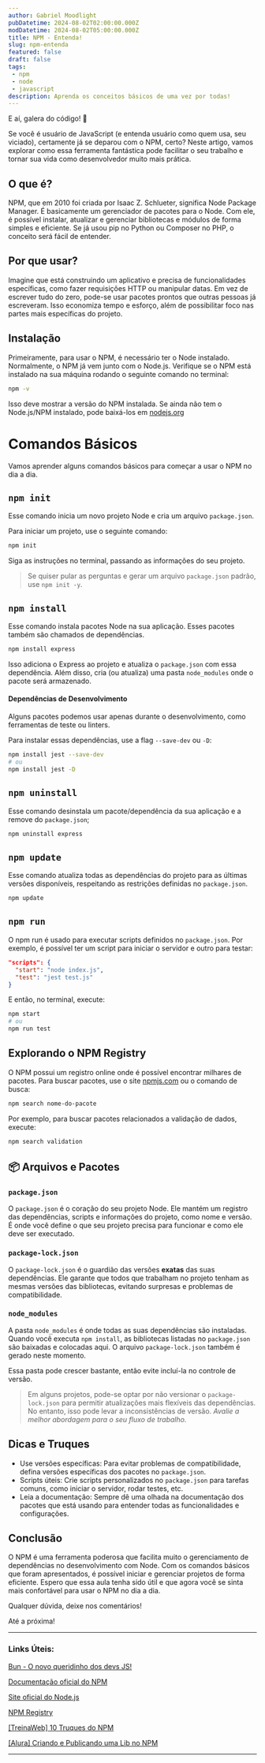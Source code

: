 ```yaml
---
author: Gabriel Moodlight
pubDatetime: 2024-08-02T02:00:00.000Z
modDatetime: 2024-08-02T05:00:00.000Z
title: NPM - Entenda!
slug: npm-entenda
featured: false
draft: false
tags:
 - npm
 - node
 - javascript
description: Aprenda os conceitos básicos de uma vez por todas!
---
```


E aí, galera do código! 🚀

Se você é usuário de JavaScript (e entenda usuário como quem usa, seu viciado), certamente já se deparou com o NPM, certo? Neste artigo, vamos explorar como essa ferramenta fantástica pode facilitar o seu trabalho e tornar sua vida como desenvolvedor muito mais prática.

## O que é?
NPM, que em 2010 foi criada por Isaac Z. Schlueter, significa Node Package Manager. É basicamente um gerenciador de pacotes para o Node. Com ele, é possível instalar, atualizar e gerenciar bibliotecas e módulos de forma simples e eficiente. Se já usou pip no Python ou Composer no PHP, o conceito será fácil de entender.

## Por que usar?
Imagine que está construindo um aplicativo e precisa de funcionalidades específicas, como fazer requisições HTTP ou manipular datas. Em vez de escrever tudo do zero, pode-se usar pacotes prontos que outras pessoas já escreveram. Isso economiza tempo e esforço, além de possibilitar foco nas partes mais específicas do projeto.

## Instalação
Primeiramente, para usar o NPM, é necessário ter o Node instalado. Normalmente, o NPM já vem junto com o Node.js. Verifique se o NPM está instalado na sua máquina rodando o seguinte comando no terminal:

```bash
npm -v
```
Isso deve mostrar a versão do NPM instalada. Se ainda não tem o Node.js/NPM instalado, pode baixá-los em <a href="https://nodejs.org/" target="_blank">nodejs.org</a>

# Comandos Básicos
Vamos aprender alguns comandos básicos para começar a usar o NPM no dia a dia.

## `npm init`
Esse comando inicia um novo projeto Node e cria um arquivo `package.json`.

Para iniciar um projeto, use o seguinte comando:
```bash
npm init
```
Siga as instruções no terminal, passando as informações do seu projeto.
> Se quiser pular as perguntas e gerar um arquivo `package.json` padrão, use `npm init -y`.

## `npm install`
Esse comando instala pacotes Node na sua aplicação. Esses pacotes também são chamados de dependências.
```bash
npm install express
```
Isso adiciona o Express ao projeto e atualiza o `package.json` com essa dependência. Além disso, cria (ou atualiza) uma pasta `node_modules` onde o pacote será armazenado.

#### Dependências de Desenvolvimento
Alguns pacotes podemos usar apenas durante o desenvolvimento, como ferramentas de teste ou linters.

Para instalar essas dependências, use a flag `--save-dev` ou `-D`:
```bash
npm install jest --save-dev
# ou
npm install jest -D
```

## `npm uninstall`
Esse comando desinstala um pacote/dependência da sua aplicação e a remove do `package.json`;
```bash
npm uninstall express
```

## `npm update`
Esse comando atualiza todas as dependências do projeto para as últimas versões disponíveis,
respeitando as restrições definidas no `package.json`.
```bash
npm update
```

## `npm run`
O npm run é usado para executar scripts definidos no `package.json`. Por exemplo, é possível ter um script para iniciar o servidor e outro para testar:
```json
"scripts": {
  "start": "node index.js",
  "test": "jest test.js"
}
```
E então, no terminal, execute:
```bash
npm start
# ou
npm run test
```

## Explorando o NPM Registry
O NPM possui um registro online onde é possível encontrar milhares de pacotes. Para buscar pacotes, use o site <a href="https://www.npmjs.com/" target="_blank">npmjs.com</a> ou o comando de busca:
```bash
npm search nome-do-pacote
```
Por exemplo, para buscar pacotes relacionados a validação de dados, execute:
```bash
npm search validation
```

## 📦 Arquivos e Pacotes
### `package.json`
O `package.json` é o coração do seu projeto Node. Ele mantém um registro das dependências, scripts e informações do projeto, como nome e versão. É onde você define o que seu projeto precisa para funcionar e como ele deve ser executado.
### `package-lock.json`
O `package-lock.json` é o guardião das versões **exatas** das suas dependências. Ele garante que todos que trabalham no projeto tenham as mesmas versões das bibliotecas, evitando surpresas e problemas de compatibilidade.
### `node_modules`
A pasta `node_modules` é onde todas as suas dependências são instaladas. Quando você executa `npm install`, as bibliotecas listadas no `package.json` são baixadas e colocadas aqui. O arquivo `package-lock.json` também é gerado neste momento.

Essa pasta pode crescer bastante, então evite incluí-la no controle de versão.
> Em alguns projetos, pode-se optar por não versionar o `package-lock.json` para permitir atualizações mais flexíveis das dependências. No entanto, isso pode levar a inconsistências de versão. *Avalie a melhor abordagem para o seu fluxo de trabalho.*

## Dicas e Truques
 - Use versões específicas: Para evitar problemas de compatibilidade, defina versões específicas dos pacotes no `package.json`.
 - Scripts úteis: Crie scripts personalizados no `package.json` para tarefas comuns, como iniciar o servidor, rodar testes, etc.
 - Leia a documentação: Sempre dê uma olhada na documentação dos pacotes que está usando para entender todas as funcionalidades e configurações.

## Conclusão
O NPM é uma ferramenta poderosa que facilita muito o gerenciamento de dependências no desenvolvimento com Node. Com os comandos básicos que foram apresentados, é possível iniciar e gerenciar projetos de forma eficiente. Espero que essa aula tenha sido útil e que agora você se sinta mais confortável para usar o NPM no dia a dia.

Qualquer dúvida, deixe nos comentários!

Até a próxima!

<hr />

### Links Úteis:

<a href="/posts/bun-novo">Bun - O novo queridinho dos devs JS!</a>

<a href="https://docs.npmjs.com/" target="_blank">Documentação oficial do NPM</a>

<a href="https://nodejs.org/" target="_blank">Site oficial do Node.js</a>

<a href="https://www.npmjs.com/" target="_blank">NPM Registry</a>

<a href="https://www.treinaweb.com.br/blog/10-truques-do-npm-voce-conhece-todos" target="_blank">[TreinaWeb] 10 Truques do NPM</a>

<a href="https://www.alura.com.br/artigos/criando-e-publicando-uma-biblioteca-javascript-no-npm" target="_blank">[Alura] Criando e Publicando uma Lib no NPM</a>

<hr />
